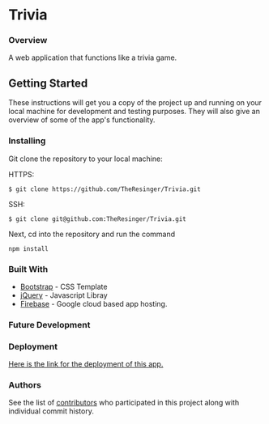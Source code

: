 # Trivia

### Overview

A web application that functions like a trivia game.

## Getting Started

These instructions will get you a copy of the project up and running on your local machine for development and testing purposes. They will also give an overview of some of the app's functionality. 

### Installing

Git clone the repository to your local machine:

HTTPS: 
```
$ git clone https://github.com/TheResinger/Trivia.git
```
SSH:
```
$ git clone git@github.com:TheResinger/Trivia.git
```

Next, cd into the repository and run the command
```
npm install
```

### Built With

* [Bootstrap](https://getbootstrap.com/) - CSS Template
* [jQuery](https://jquery.com/) - Javascript Libray
* [Firebase](https://firebase.google.com/) - Google cloud based app hosting.

### Future Development

### Deployment

[Here is the link for the deployment of this app.](https://theresinger.github.io/Trivia/)

### Authors

See the list of [contributors](https://github.com/TheResinger/Trivia/graphs/contributors) who participated in this project along with individual commit history. 